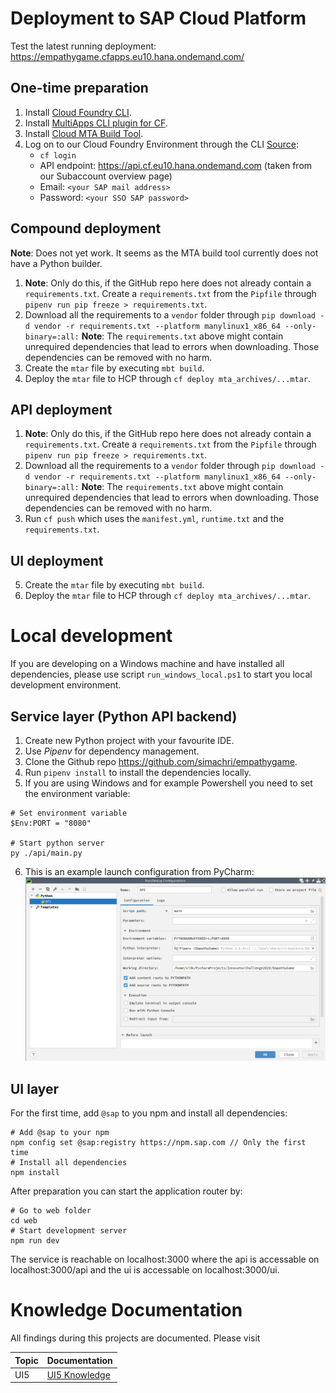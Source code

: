 

# Deployment to SAP Cloud Platform

Test the latest running deployment: https://empathygame.cfapps.eu10.hana.ondemand.com/

## One-time preparation
1. Install [Cloud Foundry CLI](https://github.com/cloudfoundry/cli#downloads).
2. Install [MultiApps CLI plugin for CF](https://github.com/cloudfoundry-incubator/multiapps-cli-plugin).
4. Install [Cloud MTA Build Tool](https://sap.github.io/cloud-mta-build-tool/download/).
3. Log on to our Cloud Foundry Environment through the CLI [Source](https://help.sap.com/viewer/65de2977205c403bbc107264b8eccf4b/Cloud/en-US/7a37d66c2e7d401db4980db0cd74aa6b.html):
	* `cf login`
	* API endpoint: https://api.cf.eu10.hana.ondemand.com  (taken from our Subaccount overview page)
	* Email: `<your SAP mail address>`
	* Password: `<your SSO SAP password>`
	
## Compound deployment
**Note**: Does not yet work. It seems as the MTA build tool currently does not have a Python builder.

1. **Note**: Only do this, if the GitHub repo here does not already contain a `requirements.txt`. Create a `requirements.txt` from the `Pipfile` through `pipenv run pip freeze > requirements.txt`.
2. Download all the requirements to a `vendor` folder through `pip download -d vendor -r requirements.txt --platform manylinux1_x86_64 --only-binary=:all:`
    **Note**: The `requirements.txt` above might contain unrequired dependencies that lead to errors when downloading. Those dependencies can be removed with no harm.
3. Create the `mtar` file by executing `mbt build`.
4. Deploy the `mtar` file to HCP through `cf deploy mta_archives/...mtar`.

## API deployment

1. **Note**: Only do this, if the GitHub repo here does not already contain a `requirements.txt`. Create a `requirements.txt` from the `Pipfile` through `pipenv run pip freeze > requirements.txt`.
2. Download all the requirements to a `vendor` folder through `pip download -d vendor -r requirements.txt --platform manylinux1_x86_64 --only-binary=:all:`
    **Note**: The `requirements.txt` above might contain unrequired dependencies that lead to errors when downloading. Those dependencies can be removed with no harm.
3. Run `cf push` which uses the `manifest.yml`, `runtime.txt` and the `requirements.txt`.

## UI deployment

5. Create the `mtar` file by executing `mbt build`.
6. Deploy the `mtar` file to HCP through `cf deploy mta_archives/...mtar`.

# Local development

If you are developing on a Windows machine and have installed all dependencies, please use script `run_windows_local.ps1` to start you local development environment.

## Service layer (Python API backend)

1. Create new Python project with your favourite IDE.
2. Use _Pipenv_ for dependency management.
3. Clone the Github repo https://github.com/simachri/empathygame.
4. Run `pipenv install` to install the dependencies locally.
5. If you are using Windows and for example Powershell you need to set the environment variable:
```
# Set environment variable
$Env:PORT = "8080"

# Start python server
py ./api/main.py
```
6. This is an example launch configuration from PyCharm:
![PyCharm run configuration](docs/resources/run_config_pycharm.png)

## UI layer

For the first time, add `@sap` to you npm and install all dependencies:

```
# Add @sap to your npm
npm config set @sap:registry https://npm.sap.com // Only the first time
# Install all dependencies
npm install
```

After preparation you can start the application router by:

```
# Go to web folder
cd web
# Start development server
npm run dev
```

The service is reachable on localhost:3000 where the api is accessable on localhost:3000/api and the ui is accessable on localhost:3000/ui.

# Knowledge Documentation
All findings during this projects are documented. Please visit

| Topic | Documentation |
| ----- | ------------- |
| UI5   |  [UI5 Knowledge](docs/UI5_Knowledge.md) |
